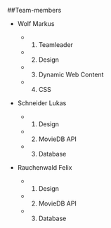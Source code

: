 ##Team-members

* Wolf Markus
	* 1. Teamleader
	* 2. Design
	* 3. Dynamic Web Content
	* 4. CSS

* Schneider Lukas
	* 1. Design
	* 2. MovieDB API
	* 3. Database

* Rauchenwald Felix
	* 1. Design
	* 2. MovieDB API
	* 3. Database

